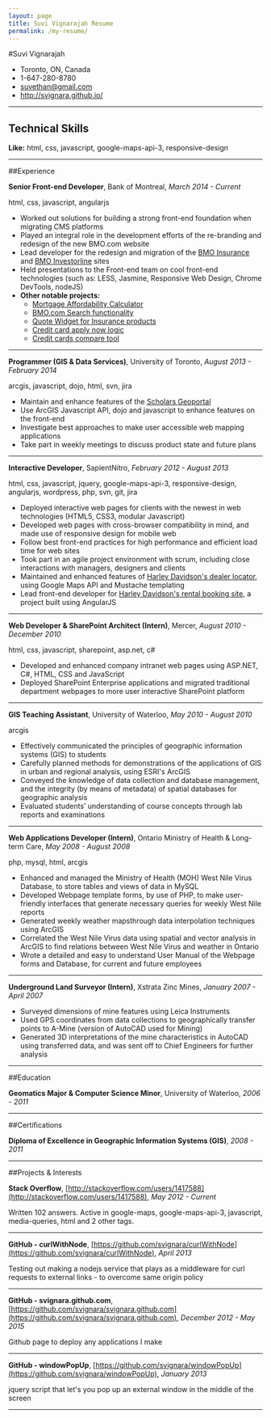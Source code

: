 ```yaml
---
layout: page
title: Suvi Vignarajah Resume
permalink: /my-resume/
---
```


#Suvi Vignarajah
- Toronto, ON, Canada
- 1-647-280-8780
- suvethan@gmail.com
- http://svignara.github.io/



---
## Technical Skills
**Like:** html, css, javascript, google-maps-api-3, responsive-design

---
##Experience

**Senior Front-end Developer**, Bank of Montreal, *March 2014 - Current*

html, css, javascript, angularjs

* Worked out solutions for building a strong front-end foundation when migrating CMS platforms
* Played an integral role in the development efforts of the re-branding and redesign of the new BMO.com website
* Lead developer for the redesign and migration of the [BMO Insurance](https://www.bmo.com/insurance) and [BMO Investorline](http://www.bmo.com/self-directed) sites
* Held presentations to the Front-end team on cool front-end technologies (such as: LESS, Jasmine, Responsive Web Design, Chrome DevTools, nodeJS)
* **Other notable projects:**
  * [Mortgage Affordability Calculator](http://www.bmo.com/main/personal/mortgages#Mortgage-affordability-calculator)
  * [BMO.com Search functionality](http://www.bmo.com/main/search#q=bmo&amp;page=1)
  * [Quote Widget for Insurance products](https://www.bmo.com/insurance/life-insurance/headstart-in-life)
  * [Credit card apply now logic](http://www.bmo.com/main/personal/credit-cards)
  * [Credit cards compare tool](http://www.bmo.com/main/personal/credit-cards/compare-tool)


---

**Programmer (GIS & Data Services)**, University of Toronto, *August 2013 - February 2014*

arcgis, javascript, dojo, html, svn, jira

* Maintain and enhance features of the [Scholars Geoportal](http://geo1.scholarsportal.info/)
* Use ArcGIS Javascript API, dojo and javascript to enhance features on the front-end
* Investigate best approaches to make user accessible web mapping applications
* Take part in weekly meetings to discuss product state and future plans


---

**Interactive Developer**, SapientNitro, *February 2012 - August 2013*

html, css, javascript, jquery, google-maps-api-3, responsive-design, angularjs, wordpress, php, svn, git, jira

* Deployed interactive web pages for clients with the newest in web technologies (HTML5, CSS3, modular Javascript)
* Developed web pages with cross-browser compatibility in mind, and made use of responsive design for mobile web
* Follow best front-end practices for high performance and efficient load time for web sites
* Took part in an agile project environment with scrum, including close interactions with managers, designers and clients
* Maintained and enhanced features of [Harley Davidson&#39;s dealer locator](http://www.harley-davidson.com/content/h-d/en_US/dealer-locator.html), using Google Maps API and Mustache templating
* Lead front-end developer for [Harley Davidson&#39;s rental booking site](https://rentals.harley-davidson.com/), a project built using AngularJS

---

**Web Developer & SharePoint Architect (Intern)**, Mercer, *August 2010 - December 2010*

html, css, javascript, sharepoint, asp.net, c#

* Developed and enhanced company intranet web pages using ASP.NET, C#, HTML, CSS and JavaScript
* Deployed SharePoint Enterprise applications and migrated traditional department webpages to more user interactive SharePoint platform

---

**GIS Teaching Assistant**, University of Waterloo, *May 2010 - August 2010*

arcgis

* Effectively communicated the principles of geographic information systems (GIS) to students
* Carefully planned methods for demonstrations of the applications of GIS in urban and regional analysis, using ESRI&#39;s ArcGIS
* Conveyed the knowledge of data collection and database management, and the integrity (by means of metadata) of spatial databases for geographic analysis
* Evaluated students’ understanding of course concepts through lab reports and examinations

---

**Web Applications Developer (Intern)**, Ontario Ministry of Health & Long-term Care, *May 2008 - August 2008*

php, mysql, html, arcgis

* Enhanced and managed the Ministry of Health (MOH) West Nile Virus Database, to store tables and views of data in MySQL
* Developed Webpage template forms, by use of PHP, to make user-friendly interfaces that generate necessary queries for weekly West Nile reports 
* Generated weekly weather mapsthrough data interpolation techniques using ArcGIS
* Correlated the West Nile Virus data using spatial and vector analysis in ArcGIS to find relations between West Nile Virus and weather in Ontario
* Wrote a detailed and easy to understand User Manual of the Webpage forms and Database, for current and future employees

---

**Underground Land Surveyor (Intern)**, Xstrata Zinc Mines, *January 2007 - April 2007*


* Surveyed dimensions of mine features using Leica Instruments
* Used GPS coordinates from data collections to geographically transfer points to A-Mine (version of AutoCAD used for Mining)
* Generated 3D interpretations of the mine characteristics in AutoCAD using transferred data, and was sent off to Chief Engineers for further analysis

---

##Education

**Geomatics Major & Computer Science Minor**, University of Waterloo, *2006 - 2011*




---

##Certifications

**Diploma of Excellence in Geographic Information Systems (GIS)**, *2008 - 2011*




---

##Projects &amp; Interests

**Stack Overflow**, [http://stackoverflow.com/users/1417588](http://stackoverflow.com/users/1417588), *May 2012 - Current*


Written 102 answers.  Active in google-maps, google-maps-api-3, javascript, media-queries, html and 2 other tags.

---

**GitHub - curlWithNode**, [https://github.com/svignara/curlWithNode](https://github.com/svignara/curlWithNode), *April 2013*


Testing out making a nodejs service that plays as a middleware for curl requests to external links - to overcome same origin policy
  


---

**GitHub - svignara.github.com**, [https://github.com/svignara/svignara.github.com](https://github.com/svignara/svignara.github.com), *December 2012 - May 2015*


Github page to deploy any applications I make
  


---

**GitHub - windowPopUp**, [https://github.com/svignara/windowPopUp](https://github.com/svignara/windowPopUp), *January 2013*


jquery script that let&#39;s you pop up an external window in the middle of the screen
  


---
